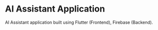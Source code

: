# AI Assistant Application
AI Assistant application built using Flutter (Frontend), Firebase (Backend).
